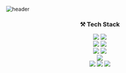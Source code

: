 ![header](https://capsule-render.vercel.app/api?type=Waving&color=D1B2FF&height=150&section=header&text=hamjeehyun&fontSize=70&animation=twinkling)



<h3 align="center"> ⚒ Tech Stack </h3>
<p align="center">
<img src="https://img.shields.io/badge/java-%23ED8B00.svg?style=for-the-badge&logo=java&logoColor=white" center/></a> 
<img src="https://img.shields.io/badge/kotlin-%230095D5.svg?style=for-the-badge&logo=kotlin&logoColor=white"/></a> 
<br>
<img src="https://img.shields.io/badge/spring boot-%236DB33F.svg?style=for-the-badge&logo=springboot&logoColor=white"/></a> 
<img src="https://img.shields.io/badge/JPA-%236DB33F.svg?style=for-the-badge&logo=jpa&logoColor=white"/></a> 
<br>
<img src="https://img.shields.io/badge/AWS-%23FF9900.svg?style=for-the-badge&logo=amazon-aws&logoColor=white"/></a> 
<img src="https://img.shields.io/badge/MariaDB-003545?style=for-the-badge&logo=mariadb&logoColor=white"/></a> 
<br>
<img src="https://img.shields.io/badge/IntelliJIDEA-000000.svg?style=for-the-badge&logo=intellij-idea&logoColor=white"/></a> 
<br>
<span align="center">
<img src="https://github-readme-stats.vercel.app/api?username=hamjeehyun&show_icons=true">
<img src="https://github-readme-stats.vercel.app/api/top-langs/?username=hamjeehyun&layout=compact">
<img src="http://mazassumnida.wtf/api/v2/generate_badge?boj=should">
</span>
